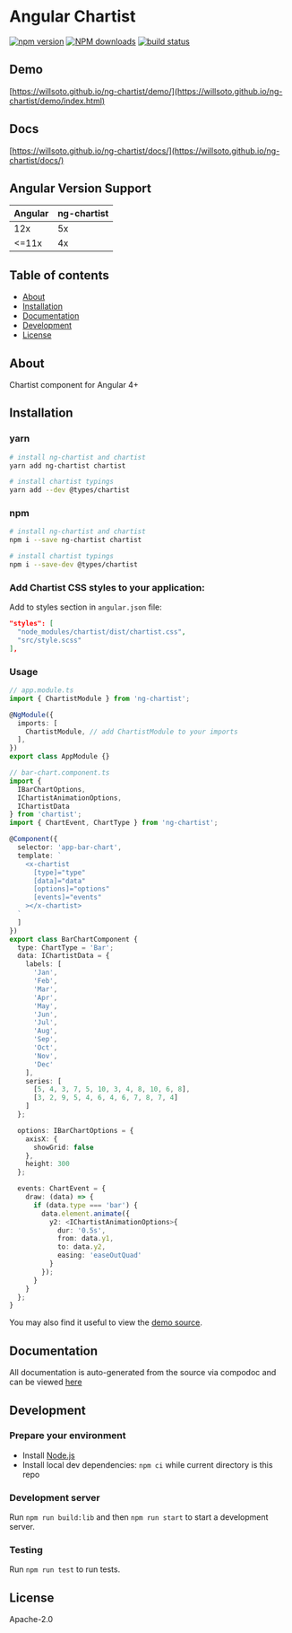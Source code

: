 # Angular Chartist

[![npm version](https://badge.fury.io/js/ng-chartist.svg)](http://badge.fury.io/js/ng-chartist)
[![NPM downloads](https://img.shields.io/npm/dt/ng-chartist.svg)](https://npmjs.org/package/ng-chartist)
[![build status](https://action-badges.now.sh/willsoto/ng-chartist)](https://action-badges.now.sh/)

## Demo

[https://willsoto.github.io/ng-chartist/demo/](https://willsoto.github.io/ng-chartist/demo/index.html)

## Docs

[https://willsoto.github.io/ng-chartist/docs/](https://willsoto.github.io/ng-chartist/docs/)

## Angular Version Support

| Angular | ng-chartist |
| ------- | ----------- |
| 12x     | 5x          |
| <=11x   | 4x          |

## Table of contents

- [About](#about)
- [Installation](#installation)
- [Documentation](#documentation)
- [Development](#development)
- [License](#license)

## About

Chartist component for Angular 4+

## Installation

### yarn

```bash
# install ng-chartist and chartist
yarn add ng-chartist chartist

# install chartist typings
yarn add --dev @types/chartist
```

### npm

```bash
# install ng-chartist and chartist
npm i --save ng-chartist chartist

# install chartist typings
npm i --save-dev @types/chartist
```

### Add Chartist CSS styles to your application:

Add to styles section in `angular.json` file:

```json
"styles": [
  "node_modules/chartist/dist/chartist.css",
  "src/style.scss"
],
```

### Usage

```typescript
// app.module.ts
import { ChartistModule } from 'ng-chartist';

@NgModule({
  imports: [
    ChartistModule, // add ChartistModule to your imports
  ],
})
export class AppModule {}
```

```typescript
// bar-chart.component.ts
import {
  IBarChartOptions,
  IChartistAnimationOptions,
  IChartistData
} from 'chartist';
import { ChartEvent, ChartType } from 'ng-chartist';

@Component({
  selector: 'app-bar-chart',
  template: `
    <x-chartist
      [type]="type"
      [data]="data"
      [options]="options"
      [events]="events"
    ></x-chartist>
  `
  ]
})
export class BarChartComponent {
  type: ChartType = 'Bar';
  data: IChartistData = {
    labels: [
      'Jan',
      'Feb',
      'Mar',
      'Apr',
      'May',
      'Jun',
      'Jul',
      'Aug',
      'Sep',
      'Oct',
      'Nov',
      'Dec'
    ],
    series: [
      [5, 4, 3, 7, 5, 10, 3, 4, 8, 10, 6, 8],
      [3, 2, 9, 5, 4, 6, 4, 6, 7, 8, 7, 4]
    ]
  };

  options: IBarChartOptions = {
    axisX: {
      showGrid: false
    },
    height: 300
  };

  events: ChartEvent = {
    draw: (data) => {
      if (data.type === 'bar') {
        data.element.animate({
          y2: <IChartistAnimationOptions>{
            dur: '0.5s',
            from: data.y1,
            to: data.y2,
            easing: 'easeOutQuad'
          }
        });
      }
    }
  };
}
```

You may also find it useful to view the [demo source](https://github.com/willsoto/ng-chartist/blob/master/projects/ng-chartist-demo/src/app/app.component.ts).

## Documentation

All documentation is auto-generated from the source via compodoc and can be viewed [here](https://willsoto.github.io/ng-chartist/docs/)

## Development

### Prepare your environment

- Install [Node.js](http://nodejs.org/)
- Install local dev dependencies: `npm ci` while current directory is this repo

### Development server

Run `npm run build:lib` and then `npm run start` to start a development server.

### Testing

Run `npm run test` to run tests.

## License

Apache-2.0
